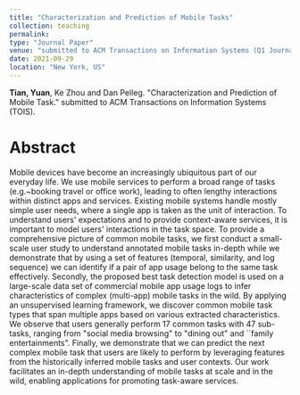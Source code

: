 ```yaml
---
title: "Characterization and Prediction of Mobile Tasks"
collection: teaching
permalink: 
type: "Journal Paper"
venue: "submitted to ACM Transactions on Information Systems (Q1 Journal) "
date: 2021-09-29
location: "New York, US"
---
```



**Tian, Yuan**, Ke Zhou and Dan Pelleg. "Characterization and Prediction of Mobile Task."  submitted to ACM Transactions on Information Systems (TOIS). 





Abstract
======

Mobile devices have become an increasingly ubiquitous part of our everyday life. We use mobile services to perform a broad range of tasks (e.g.~booking travel or office work), leading to often lengthy interactions within distinct apps and services. Existing mobile systems handle mostly simple user needs, where a single app is taken as the unit of interaction. To understand users' expectations and to provide context-aware services, it is important to model users' interactions in the task space. To provide a comprehensive picture of common mobile tasks, we first conduct a small-scale user study to understand annotated mobile tasks in-depth while we demonstrate that by using a set of features (temporal, similarity, and log sequence) we can identify if a pair of app usage belong to the same task effectively. Secondly, the proposed best task detection model is used on a large-scale data set of commercial mobile app usage logs to infer characteristics of complex (multi-app) mobile tasks in the wild. By applying an unsupervised learning framework, we discover common mobile task types that span multiple apps based on various extracted characteristics. We observe that users generally perform 17 common tasks with 47 sub-tasks, ranging from "social media browsing" to "dining out" and ``family entertainments". Finally, we demonstrate that we can predict the next complex mobile task that users are likely to perform by leveraging features from the historically inferred mobile tasks and user contexts. Our work facilitates an in-depth understanding of mobile tasks at scale and in the wild, enabling applications for promoting task-aware services. 